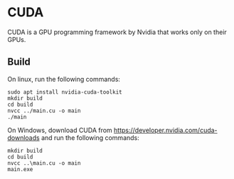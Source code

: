 # CUDA

CUDA is a GPU programming framework by Nvidia that works only on their GPUs.


## Build

On linux, run the following commands:

```
sudo apt install nvidia-cuda-toolkit
mkdir build
cd build
nvcc ../main.cu -o main
./main
```


On Windows, download CUDA from https://developer.nvidia.com/cuda-downloads and run the following
commands:

```
mkdir build
cd build
nvcc ..\main.cu -o main
main.exe
```
